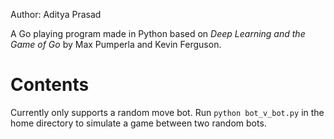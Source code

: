 Author: Aditya Prasad

A Go playing program made in Python based on *Deep Learning and the Game of Go* by Max Pumperla and Kevin Ferguson.

# Contents

Currently only supports a random move bot.
Run `python bot_v_bot.py` in the home directory to simulate a game between two random bots.

